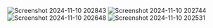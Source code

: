 ![Screenshot 2024-11-10 202843](https://github.com/user-attachments/assets/28590e6a-3761-4e23-9498-fc1797766750)
![Screenshot 2024-11-10 202744](https://github.com/user-attachments/assets/fd922d3b-908b-470d-aed4-6efdcce2bf47)
![Screenshot 2024-11-10 202648](https://github.com/user-attachments/assets/c25929a6-65d4-47e3-89ae-fc201305509d)
![Screenshot 2024-11-10 202531](https://github.com/user-attachments/assets/c6615cde-0a7e-404c-b68d-fc566c55ccef)
